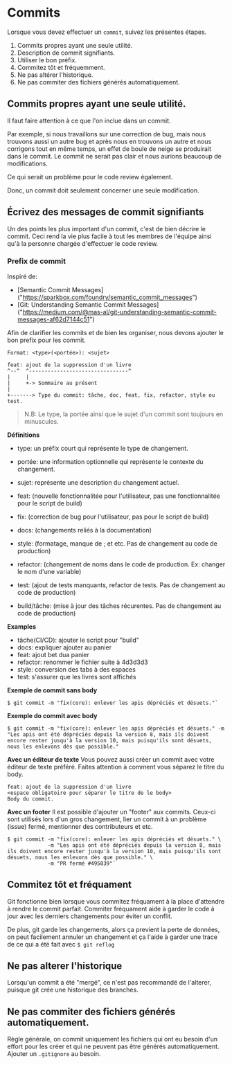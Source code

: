 
Commits
=======
Lorsque vous devez effectuer un `commit`, suivez les présentes étapes.

1. Commits propres ayant une seule utilité.
2. Description de commit signifiants.
3. Utiliser le bon préfix.
4. Commitez tôt et fréquemment.
5. Ne pas altérer l'historique.
6. Ne pas commiter des fichiers générés automatiquement.

## Commits propres ayant une seule utilité.

Il faut faire attention à ce que l'on inclue dans un commit. 

Par exemple, si nous travaillons sur une correction de bug, mais nous trouvons aussi un autre bug et après nous en trouvons un autre et nous corrigons tout en même temps, un effet de boule de neige se produirait dans le commit. Le commit ne serait pas clair et nous aurions beaucoup de modifications.

Ce qui serait un problème pour le code review également.

Donc, un commit doit seulement concerner une seule modification.

## Écrivez des messages de commit signifiants

Un des points les plus important d'un commit, c'est de bien décrire le commit. Ceci rend la vie plus facile à tout les membres de l'équipe ainsi qu'à la personne chargée d'effectuer le code review. 

### Prefix de commit

Inspiré de:
- [Semantic Commit Messages] ("https://sparkbox.com/foundry/semantic_commit_messages")
- [Git: Understanding Semantic Commit Messages] ("https://medium.com/@mas-al/git-understanding-semantic-commit-messages-af62d7144c51")

Afin de clarifier les commits et de bien les organiser, nous devons ajouter le bon prefix pour les commit.

```
Format: <type>(<portée>): <sujet>

feat: ajout de la suppression d'un livre
^--^  ^--------------------------------^
|     |
|     +-> Sommaire au présent
|
+-------> Type du commit: tâche, doc, feat, fix, refactor, style ou test.
```

> N.B: Le type, la portée ainsi que le sujet d'un commit sont toujours en minuscules.

**Définitions**
- type: un préfix court qui représente le type de changement.
- portée: une information optionnelle qui représente le contexte du changement.
- sujet: représente une description du changement actuel.

- feat: (nouvelle fonctionnalitée pour l'utilisateur, pas une fonctionnalitée pour le script de build)
- fix: (correction de bug pour l'utilisateur, pas pour le script de build)
- docs: (changements reliés à la documentation)
- style: (formatage, manque de ; et etc. Pas de changement au code de production)
- refactor: (changement de noms dans le code de production. Ex: changer le nom d'une variable)
- test: (ajout de tests manquants, refactor de tests. Pas de changement au code de production)
- build/tâche: (mise à jour des tâches récurentes. Pas de changement au code de production)

**Examples**
- tâche(CI/CD): ajouter le script pour "build"
- docs: expliquer ajouter au panier
- feat: ajout bet dua panier
- refactor: renommer le fichier suite à 4d3d3d3
- style: conversion des tabs à des espaces
- test: s'assurer que les livres sont affichés

**Exemple de commit sans body**
```
$ git commit -m "fix(core): enlever les apis dépréciés et désuets."`
```

**Exemple do commit avec body**
```
$ git commit -m "fix(core): enlever les apis dépréciés et désuets." -m "Les apis ont été dépréciés depuis la version 8, mais ils doivent encore rester jusqu'à la version 10, mais puisqu'ils sont désuets, nous les enlevons dès que possible."
```

**Avec un éditeur de texte**
Vous pouvez aussi créer un commit avec votre éditeur de texte préféré. Faites attention à comment vous séparez le titre du body.

```
feat: ajout de la suppression d'un livre
<espace obligatoire pour séparer le titre de le body>
Body du commit.
```

**Avec un footer**
Il est possible d'ajouter un "footer" aux commits. Ceux-ci sont utilisés lors d'un gros changement, lier un commit à un problème (issue) fermé, mentionner des contributeurs et etc.

```
$ git commit -m "fix(core): enlever les apis dépréciés et désuets." \
             -m "Les apis ont été dépréciés depuis la version 8, mais ils doivent encore rester jusqu'à la version 10, mais puisqu'ils sont désuets, nous les enlevons dès que possible." \
             -m "PR fermé #495039"`
```

## Commitez tôt et fréquament

Git fonctionne bien lorsque vous commitez fréquament à la place d'attendre à rendre le commit parfait. Commiter fréquament aide à garder le code à jour avec les derniers changements pour éviter un conflit.

De plus, git garde les changements, alors ça previent la perte de données, on peut facilement annuler un changement et ça l'aide à garder une trace de ce qui a été fait avec `$ git reflog`

## Ne pas alterer l'historique

Lorsqu'un commit a été "mergé", ce n'est pas recommandé de l'alterer, puisque git crée une historique des branches.

## Ne pas commiter des fichiers générés automatiquement. 

Règle générale, on commit uniquement les fichiers qui ont eu besoin d'un effort pour les créer et qui ne peuvent pas être générés automatiquement.
Ajouter un `.gitignore` au besoin.
